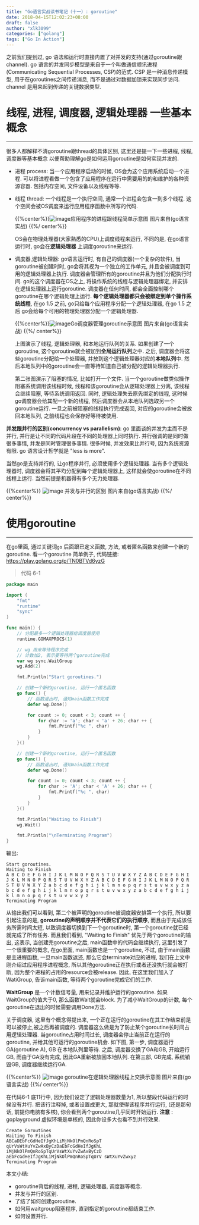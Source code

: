 ```yaml
---
title: "Go语言实战读书笔记（十一）: goroutine"
date: 2018-04-15T12:02:23+08:00
draft: false
author: "xlk3099"
categories: ["golang"]
tags: ["Go In Action"]
---
```



之前我们提到过, go 语法和运行时直接内置了对并发的支持(通过goroutine跟channel). go 语言的并发同步模型是来自于一个叫做通信顺讯进程(Communicating Sequential Processes, CSP)的范式. CSP 是一种消息传递模型, 用于在goroutines之间传递消息, 而不是通过对数据加锁来实现同步访问. channel 是用来起到传递的关键数据类型.

# 线程, 进程, 调度器, 逻辑处理器 一些基本概念
---

很多人都解释不清goroutine跟thread的具体区别, 这里还是提一下一些进程, 线程, 调度器等基本概念 以便帮助理解go是如何运用goroutine是如何实现并发的.

* 进程 process: 当一个应用程序启动的时候, OS会为这个应用系统启动一个进程. 可以将进程看做一个包含了应用程序在运行中需要用的的和维护的各种资源容器. 包括内存空间, 文件设备以及线程等等.
* 线程 thread: 一个线程是一个执行空间, 通常一个进程会包含一到多个线程. 这个空间会被OS调度来运行应用程序函数中所写的代码.

    {{%center%}}![image](https://user-images.githubusercontent.com/1768412/38775105-5d96f5bc-40ac-11e8-9930-b1e8b90b0e34.png)应用程序的进程跟线程简单示意图 图片来自(go语言实战)
    {{%/ center%}}

    OS会在物理处理器(大家熟悉的CPU)上调度线程来运行, 不同的是, 在go语言运行时, go会在**逻辑处理器** 上调度goroutine来运行.

* 调度器,逻辑处理器:  go语言运行时, 有自己的调度器(一个复杂的软件), 当goroutine被创建时时, go会将其视为一个独立的工作单元, 并且会被调度到可用的逻辑处理器上执行. 调度器会管理所有的goroutine并且为他们分配执行时间. go的这个调度器在OS之上, 将操作系统的线程与逻辑处理器绑定, 并安排在逻辑处理器上运行goroutine. 调度器在任何时间, 都会全面控制哪个goroutine在哪个逻辑处理上运行. **每个逻辑处理器都只会被绑定到单个操作系统线程**, 在go 1.5 之前, go只给每个应用程序分配一个逻辑处理器, 在go 1.5 之后 go会给每个可用的物理处理器分配一个逻辑处理器.

    {{%center%}}![image](https://user-images.githubusercontent.com/1768412/38775166-292a22e8-40ae-11e8-81e5-0d1c7e93c4cf.png)Go调度器管理goroutine示意图 图片来自(go语言实战)
    {{%/ center%}}
    
    上图演示了线程, 逻辑处理器, 和本地运行队列的关系. 如果创建了一个goroutine, 这个goroutine就会被加到**全局运行队列**之中. 之后, 调度器会将这些goroutine分配给一个处理器, 并放到这个逻辑处理器对应的**本地队列**中. 然后本地队列中的goroutine会一直等待知道自己被分配的逻辑处理器执行.

    第二张图演示了阻塞的情况, 比如打开一个文件. 当一个goroutine做类似操作阻塞系统调用该线程时候, 线程和该goroutine会从逻辑处理器上分离, 该线程会继续阻塞, 等待系统调用返回. 同时, 逻辑处理失去原先绑定的线程, 这时候go调度器会给其配一个新的线程, 然后调度器会从本地队列选取另一个goroutine运行. 一旦之前被阻塞的线程执行完成返回, 对应的goroutine会被放回本地队列, 之前线程也会保存好等待被使用. 

**并发跟并行的区别(concurrency vs parallelism)**:
go 里面谈的并发为主而不是并行, 并行是让不同的代码片段在不同的处理器上同时执行. 并行强调的是同时做很多事情, 并发是同时管理很多事情. 很多时候, 并发效果比并行号, 因为系统资源有限. go 语言设计哲学就是 "less is more".

当然go是支持并行的, 让go程序并行, 必须使用多个逻辑处理器. 当有多个逻辑处理器时, 调度器会将其平均分配到每个逻辑处理器上, 这样就会使goroutine在不同线程上运行. 当然前提是机器得有多个无力处理器.

{{%center%}}
![image](https://user-images.githubusercontent.com/1768412/38775227-e34b34d6-40af-11e8-92ba-c148be892dd4.png) 并发与并行的区别 图片来自(go语言实战)
{{%/ center%}}

# 使用goroutine
---

在go里面, 通过关键词`go` 后面跟已定义函数, 方法, 或者匿名函数来创建一个新的goroutine.
看一个goroutine 简单例子, 代码链接: https://play.golang.org/p/TN0BTVd6yzG

> 代码 6-1
```go
package main

import (
    "fmt"
    "runtime"
    "sync"
)

func main() {
    // 分配最多一个逻辑处理器给调度器使用
    runtime.GOMAXPROCS(1)

    // wg 用来等待程序完成
    // 计数加2, 表示要等待两个goroutine完成
    var wg sync.WaitGroup
    wg.Add(2)

    fmt.Println("Start goroutines.")

    // 创建一个新的goroutine, 运行一个匿名函数
    go func() {
        // 函数退出时, 通知main函数工作完成
        defer wg.Done()

        for count := 0; count < 3; count ++ {
            for char := 'a'; char < 'a' + 26; char ++ {
                fmt.Printf("%c ", char)
            }
        }
    }()

    // 创建一个新的goroutine, 运行一个匿名函数
    go func() {
        // 函数退出时, 通知main函数工作完成
        defer wg.Done()

        for count := 0; count < 3; count ++ {
            for char := 'A'; char < 'A' + 26; char ++ {
                fmt.Printf("%c ", char)
            }
        }
    }()

    fmt.Println("Waiting to Finish")
    wg.Wait()

    fmt.Println("\nTerminating Program")
}
```
输出:
```
Start goroutines.
Waiting to Finish
A B C D E F G H I J K L M N O P Q R S T U V W X Y Z A B C D E F G H I J K L M N O P Q R S T U V W X Y Z A B C D E F G H I J K L M N O P Q R S T U V W X Y Z a b c d e f g h i j k l m n o p q r s t u v w x y z a b c d e f g h i j k l m n o p q r s t u v w x y z a b c d e f g h i j k l m n o p q r s t u v w x y z 
Terminating Program
```

从输出我们可以看到, 第二个被声明的goroutine被调度器安排第一个执行, 所以要引起注意的是, **goroutine的声明顺序并不代表它们的执行顺序**, 而且由于完成该任务所需时间太短, 以致调度器切换到下一个goroutine时, 第一个goroutine就已经就完成了所有任务.
而且我们看到, "Waiting to Finish" 优先于两个goroutine的输出, 这表示, 当创建完goroutine之后, main函数中的代码会继续执行, 这里引发了一个很重要的概念, 在go里面, main函数也是一个goroutine, 不过, 由于main函数是主进程函数, 一旦main函数返还, 那么它会terminate对应的进程, 我们在上文中刚介绍过应用程序进程概念, 所以其他goroutine正在执行或者还没执行就会被打断, 因为整个进程的占用的resource会被release. 因此, 在这里我们加入了WatiGroup, 告诉main函数, 等待两个goroutine完成它们的工作.

**WaitGroup** 是一个计数信号量, 用来记录并维护运行的goroutine. 如果WaitGroup的值大于0, 那么函数Wait就会block. 为了减小WaitGroup的计数, 每个goroutine在退出的时候需要调用Done方法.

关于调度器, 这里有个概念得提出来, 一个正在运行的goroutine在其工作结束前是可以被停止,被之后再被调度的. 调度器这么做是为了防止某个goroutine长时间占用逻辑处理器. 当goroutine占用时间过长, 调度器会停止当前正在运行的goroutine, 并给其他可运行的goroutine机会. 如下图, 第一步, 调度器运行GA(goroutine A), GB 在本地队列里等待. 之后, 调度器交换了GA和GB, 开始运行GB, 而由于GA没有完成, 因此GA重新被放回本地队列. 在第三部, GB完成, 系统销毁GB, 调度器继续运行GA.

{{%center%}}
![image](https://user-images.githubusercontent.com/1768412/38775707-b150f63a-40bb-11e8-8f93-9840ab6b449f.png)
goroutine在逻辑处理器线程上交换示意图 图片来自(go语言实战)
{{%/ center%}}

在代码6-1 底11行中, 因为我们设定了逻辑处理器数量为1, 所以整段代码运行的时候没有并行.
把该行注释掉, 或者设置成更大, 那就使得该程序并行运行, (还是那句话, 前提你电脑有多核), 你会看到两个goroutine几乎同时开始运行.
__注意__ : goplayground 虚拟环境是单核的, 因此你设多大也看不到并行效果.
```
Create Goroutines
Waiting To Finish 
ABCaDEbFcGdHeIfJgKhLiMjNkOlPmQnRoSpT qUrVsWtXuYvZwAxByCzDaEbFcGdHeIfJgKhL iMjNkOlPmQnRoSpTqUrVsWtXuYvZwAxByCzD aEbFcGdHeIfJgKhLiMjNkOlPmQnRoSpTqUrV sWtXuYvZwxyz
Terminating Program
```

本文小结:

* goroutine背后的线程, 进程, 逻辑处理器, 调度器等概念.
* 并发与并行的区别.
* 了结了如何创建goroutine.
* 如何用waitgroup阻塞程序, 直到指定的goroutine都结束工作.
* 如何设置并行.
